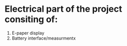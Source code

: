 # Electrical part of the project consiting of:

1. E-paper display
2. Battery interface/measurmentx
